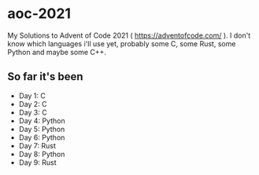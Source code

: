 # aoc-2021

My Solutions to Advent of Code 2021 ( <https://adventofcode.com/> ). I don't know which languages i'll use yet, probably some C, some Rust, some Python and maybe some C++.

## So far it's been

- Day 1: C
- Day 2: C
- Day 3: C
- Day 4: Python
- Day 5: Python
- Day 6: Python
- Day 7: Rust
- Day 8: Python
- Day 9: Rust
